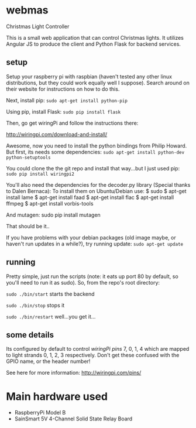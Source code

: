 # webmas
Christmas Light Controller

This is a small web application that can control Christmas lights.  It utilizes Angular JS to produce the client and Python Flask for backend services.

## setup
Setup your raspberry pi with raspbian (haven't tested any other linux distributions, but they could work equally well I suppose). Search around on their website for instructions on how to do this.

Next, install pip:
`sudo apt-get install python-pip`

Using pip, install Flask: `sudo pip install flask`

Then, go get wiringPi and follow the instructions there:

http://wiringpi.com/download-and-install/

Awesome, now you need to install the python bindings from Philip Howard.  But first, its needs some dependencies:
`sudo apt-get install python-dev python-setuptools`

You could clone the the git repo and install that way...but I just used pip:
`sudo pip install wiringpi2`


You'll also need the dependencies for the decoder.py library (Special thanks to Dalen Bernaca):
To install them on Ubuntu/Debian use:
$ sudo
$ apt-get install lame
$ apt-get install faad
$ apt-get install flac
$ apt-get install ffmpeg
$ apt-get install vorbis-tools

And mutagen:
sudo pip install mutagen

That should be it..

If you have problems with your debian packages (old image maybe, or haven't run updates in a while?), try running update:
`sudo apt-get update`

## running

Pretty simple, just run the scripts (note: it eats up port 80 by default, so you'll need to run it as sudo).  So, from the repo's root directory:

`sudo ./bin/start` starts the backend

`sudo ./bin/stop` stops it

`sudo ./bin/restart` well...you get it...

## some details
Its configured by default to control *wiringPi pins* 7, 0, 1, 4 which are mapped to light strands 0, 1, 2, 3 respectively.  Don't get these confused with the GPIO name, or the header number!

See here for more information: http://wiringpi.com/pins/

# Main hardware used
- RaspberryPi Model B
- SainSmart 5V 4-Channel Solid State Relay Board 
